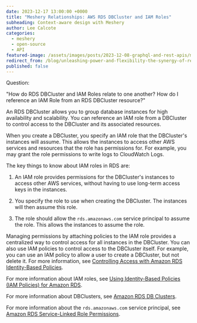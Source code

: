 ```yaml
---
date: 2023-12-17 13:00:00 +0000
title: "Meshery Relationships: AWS RDS DBCluster and IAM Roles"
subheading: Context-aware design with Meshery
author: Lee Calcote
categories:
  - meshery
  - open-source
  - API
featured-image: /assets/images/posts/2023-12-08-graphql-and-rest-apis/meshery-apis.jpeg
redirect_from: /blog/unleashing-power-and-flexibility-the-synergy-of-rest-and-graphql-in-meshery
published: false
---
```

Question:

"How do RDS DBCluster and IAM Roles relate to one another? How do I reference an IAM Role from an RDS DBCluster resource?"

An RDS DBCluster allows you to group database instances for high availability and scalability. You can reference an IAM role from a DBCluster to control access to the DBCluster and its associated resources.

When you create a DBCluster, you specify an IAM role that the DBCluster's instances will assume. This allows the instances to access other AWS services and resources that the role has permissions for. For example, you may grant the role permissions to write logs to CloudWatch Logs.

The key things to know about IAM roles in RDS are:

1. An IAM role provides permissions for the DBCluster's instances to access other AWS services, without having to use long-term access keys in the instances.

2. You specify the role to use when creating the DBCluster. The instances will then assume this role.

3. The role should allow the `rds.amazonaws.com` service principal to assume the role. This allows the instances to assume the role.

Managing permissions by attaching policies to the IAM role provides a centralized way to control access for all instances in the DBCluster. You can also use IAM policies to control access to the DBCluster itself. For example, you can use an IAM policy to allow a user to create a DBCluster, but not delete it. For more information, see [Controlling Access with Amazon RDS Identity-Based Policies](https://docs.aws.amazon.com/AmazonRDS/latest/UserGuide/UsingWithRDS.IAMDBAuth.IAMPolicy.html). 

For more information about IAM roles, see [Using Identity-Based Policies (IAM Policies) for Amazon RDS](https://docs.aws.amazon.com/AmazonRDS/latest/UserGuide/UsingWithRDS.IAM.html).

For more information about DBClusters, see [Amazon RDS DB Clusters](https://docs.aws.amazon.com/AmazonRDS/latest/UserGuide/CHAP_MySQL.html#MySQL.Concepts.DBInstance.Classes).

For more information about the `rds.amazonaws.com` service principal, see [Amazon RDS Service-Linked Role Permissions](https://docs.aws.amazon.com/AmazonRDS/latest/UserGuide/UsingWithRDS.IAM.Permissions.SLR.html).
